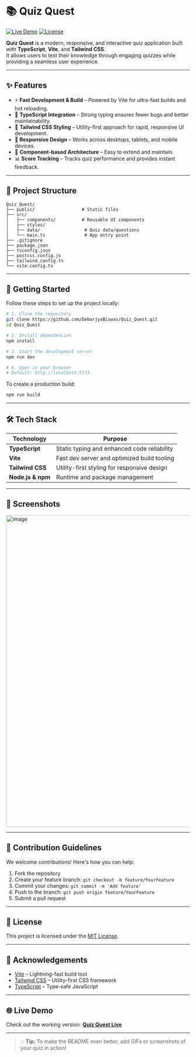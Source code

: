 # 📚 Quiz Quest

[![Live Demo](https://img.shields.io/badge/Live%20Demo-Click%20Here-brightgreen)](https://quiz-quest-livid.vercel.app/)
[![License](https://img.shields.io/badge/License-MIT-blue.svg)](LICENSE)

**Quiz Quest** is a modern, responsive, and interactive quiz application built with **TypeScript**, **Vite**, and **Tailwind CSS**.  
It allows users to test their knowledge through engaging quizzes while providing a seamless user experience.

---

## ✨ Features

- ⚡ **Fast Development & Build** – Powered by Vite for ultra-fast builds and hot reloading.
- 🎯 **TypeScript Integration** – Strong typing ensures fewer bugs and better maintainability.
- 🎨 **Tailwind CSS Styling** – Utility-first approach for rapid, responsive UI development.
- 📱 **Responsive Design** – Works across desktops, tablets, and mobile devices.
- 🧩 **Component-based Architecture** – Easy to extend and maintain.
- 📊 **Score Tracking** – Tracks quiz performance and provides instant feedback.

---

## 📂 Project Structure

```
Quiz_Quest/
├── public/                  # Static files
├── src/
│   ├── components/          # Reusable UI components
│   ├── styles/              
│   ├── data/                 # Quiz data/questions
│   └── main.ts               # App entry point
├── .gitignore
├── package.json
├── tsconfig.json
├── postcss.config.js
├── tailwind.config.ts
└── vite.config.ts
```

---

## 🚀 Getting Started

Follow these steps to set up the project locally:

```bash
# 1. Clone the repository
git clone https://github.com/DebarjyaBiswas/Quiz_Quest.git
cd Quiz_Quest

# 2. Install dependencies
npm install

# 3. Start the development server
npm run dev

# 4. Open in your browser
# Default: http://localhost:5173
```

To create a production build:

```bash
npm run build
```

---

## 🛠 Tech Stack

| Technology       | Purpose                                          |
|------------------|--------------------------------------------------|
| **TypeScript**   | Static typing and enhanced code reliability      |
| **Vite**         | Fast dev server and optimized build tooling      |
| **Tailwind CSS** | Utility-first styling for responsive design      |
| **Node.js & npm**| Runtime and package management                   |

---

## 📸 Screenshots

<img width="1919" height="852" alt="image" src="https://github.com/user-attachments/assets/1df2e52a-09fa-4f68-9370-3ba75aff4e63" />

---

## 🤝 Contribution Guidelines

We welcome contributions! Here's how you can help:

1. Fork the repository  
2. Create your feature branch: `git checkout -b feature/YourFeature`  
3. Commit your changes: `git commit -m 'Add feature'`  
4. Push to the branch: `git push origin feature/YourFeature`  
5. Submit a pull request  

---

## 📜 License

This project is licensed under the [MIT License](LICENSE).

---

## 🙏 Acknowledgements

- [Vite](https://vitejs.dev/) – Lightning-fast build tool
- [Tailwind CSS](https://tailwindcss.com/) – Utility-first CSS framework
- [TypeScript](https://www.typescriptlang.org/) – Type-safe JavaScript

---

## 🌐 Live Demo

Check out the working version: **[Quiz Quest Live](https://quiz-quest-livid.vercel.app/)**

---

> 💡 **Tip:** To make the README even better, add GIFs or screenshots of your quiz in action!
